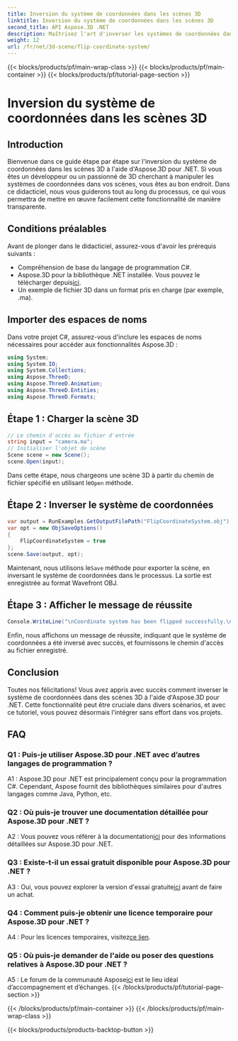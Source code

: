 ```yaml
---
title: Inversion du système de coordonnées dans les scènes 3D
linktitle: Inversion du système de coordonnées dans les scènes 3D
second_title: API Aspose.3D .NET
description: Maîtrisez l'art d'inverser les systèmes de coordonnées dans les scènes 3D à l'aide d'Aspose.3D pour .NET. Suivez notre guide étape par étape pour une mise en œuvre transparente.
weight: 12
url: /fr/net/3d-scene/flip-coordinate-system/
---
```


{{< blocks/products/pf/main-wrap-class >}}
{{< blocks/products/pf/main-container >}}
{{< blocks/products/pf/tutorial-page-section >}}

# Inversion du système de coordonnées dans les scènes 3D

## Introduction

Bienvenue dans ce guide étape par étape sur l'inversion du système de coordonnées dans les scènes 3D à l'aide d'Aspose.3D pour .NET. Si vous êtes un développeur ou un passionné de 3D cherchant à manipuler les systèmes de coordonnées dans vos scènes, vous êtes au bon endroit. Dans ce didacticiel, nous vous guiderons tout au long du processus, ce qui vous permettra de mettre en œuvre facilement cette fonctionnalité de manière transparente.

## Conditions préalables

Avant de plonger dans le didacticiel, assurez-vous d'avoir les prérequis suivants :

- Compréhension de base du langage de programmation C#.
-  Aspose.3D pour la bibliothèque .NET installée. Vous pouvez le télécharger depuis[ici](https://releases.aspose.com/3d/net/).
- Un exemple de fichier 3D dans un format pris en charge (par exemple, .ma).

## Importer des espaces de noms

Dans votre projet C#, assurez-vous d'inclure les espaces de noms nécessaires pour accéder aux fonctionnalités Aspose.3D :

```csharp
using System;
using System.IO;
using System.Collections;
using Aspose.ThreeD;
using Aspose.ThreeD.Animation;
using Aspose.ThreeD.Entities;
using Aspose.ThreeD.Formats;
```

## Étape 1 : Charger la scène 3D

```csharp
// Le chemin d'accès au fichier d'entrée
string input = "camera.ma";
// Initialiser l'objet de scène
Scene scene = new Scene();
scene.Open(input);
```

 Dans cette étape, nous chargeons une scène 3D à partir du chemin de fichier spécifié en utilisant le`Open` méthode.

## Étape 2 : Inverser le système de coordonnées

```csharp
var output = RunExamples.GetOutputFilePath("FlipCoordinateSystem.obj");
var opt = new ObjSaveOptions()
{
    FlipCoordinateSystem = true
};
scene.Save(output, opt);
```

 Maintenant, nous utilisons le`Save` méthode pour exporter la scène, en inversant le système de coordonnées dans le processus. La sortie est enregistrée au format Wavefront OBJ.

## Étape 3 : Afficher le message de réussite

```csharp
Console.WriteLine("\nCoordinate system has been flipped successfully.\nFile saved at " + output);
```

Enfin, nous affichons un message de réussite, indiquant que le système de coordonnées a été inversé avec succès, et fournissons le chemin d'accès au fichier enregistré.

## Conclusion

Toutes nos félicitations! Vous avez appris avec succès comment inverser le système de coordonnées dans des scènes 3D à l'aide d'Aspose.3D pour .NET. Cette fonctionnalité peut être cruciale dans divers scénarios, et avec ce tutoriel, vous pouvez désormais l'intégrer sans effort dans vos projets.

## FAQ

### Q1 : Puis-je utiliser Aspose.3D pour .NET avec d’autres langages de programmation ?

A1 : Aspose.3D pour .NET est principalement conçu pour la programmation C#. Cependant, Aspose fournit des bibliothèques similaires pour d'autres langages comme Java, Python, etc.

### Q2 : Où puis-je trouver une documentation détaillée pour Aspose.3D pour .NET ?

 A2 : Vous pouvez vous référer à la documentation[ici](https://reference.aspose.com/3d/net/) pour des informations détaillées sur Aspose.3D pour .NET.

### Q3 : Existe-t-il un essai gratuit disponible pour Aspose.3D pour .NET ?

 A3 : Oui, vous pouvez explorer la version d'essai gratuite[ici](https://releases.aspose.com/) avant de faire un achat.

### Q4 : Comment puis-je obtenir une licence temporaire pour Aspose.3D pour .NET ?

 A4 : Pour les licences temporaires, visitez[ce lien](https://purchase.aspose.com/temporary-license/).

### Q5 : Où puis-je demander de l'aide ou poser des questions relatives à Aspose.3D pour .NET ?

 A5 : Le forum de la communauté Aspose[ici](https://forum.aspose.com/c/3d/18) est le lieu idéal d’accompagnement et d’échanges.
{{< /blocks/products/pf/tutorial-page-section >}}

{{< /blocks/products/pf/main-container >}}
{{< /blocks/products/pf/main-wrap-class >}}

{{< blocks/products/products-backtop-button >}}
